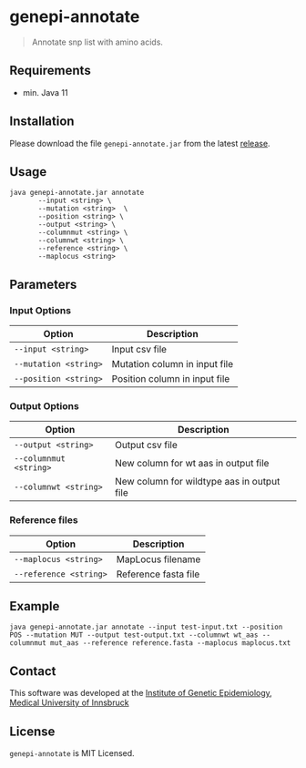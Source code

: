 # genepi-annotate
> Annotate snp list with amino acids.

## Requirements

- min. Java 11 

## Installation

Please download the file `genepi-annotate.jar` from the latest [release](https://github.com/lukfor/genepi-annotate/releases).

## Usage

```
java genepi-annotate.jar annotate
       --input <string> \
       --mutation <string>  \
       --position <string> \
       --output <string> \
       --columnmut <string> \
       --columnwt <string> \
       --reference <string> \
       --maplocus <string>
```

## Parameters

### Input Options

| Option             | Description                                |
|--------------------|--------------------------------------------|
| `--input <string>` | Input csv file                             |
| `--mutation <string>` | Mutation column in input file           |
| `--position <string>` | Position column in input file           |

### Output Options

| Option               | Description                                |
|----------------------|--------------------------------------------|
| `--output <string>`    | Output csv file                            |
| `--columnmut <string>` | New column for wt aas in output file     |
| `--columnwt <string>`  | New column for wildtype aas in output file |

### Reference files

| Option               | Description                                |
|----------------------|--------------------------------------------|
| `--maplocus <string>` | MapLocus filename                          |
| `--reference <string>`| Reference fasta file                       |


## Example

```
java genepi-annotate.jar annotate --input test-input.txt --position POS --mutation MUT --output test-output.txt --columnwt wt_aas --columnmut mut_aas --reference reference.fasta --maplocus maplocus.txt
```

## Contact

This software was developed at the [Institute of Genetic Epidemiology](https://genepi.i-med.ac.at/), [Medical University of Innsbruck](https://i-med.ac.at/)

## License

`genepi-annotate` is MIT Licensed.
